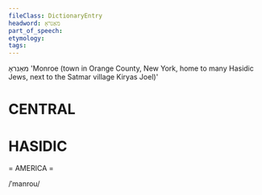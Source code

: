 ```yaml
---
fileClass: DictionaryEntry
headword: מאַנראָ
part_of_speech: 
etymology: 
tags: 
---
```

מאַנראָ
'Monroe (town in Orange County, New York, home to many Hasidic Jews, next to the Satmar village Kiryas Joel)'

CENTRAL
========

HASIDIC
=======
= AMERICA = 

/ˈmanrou/